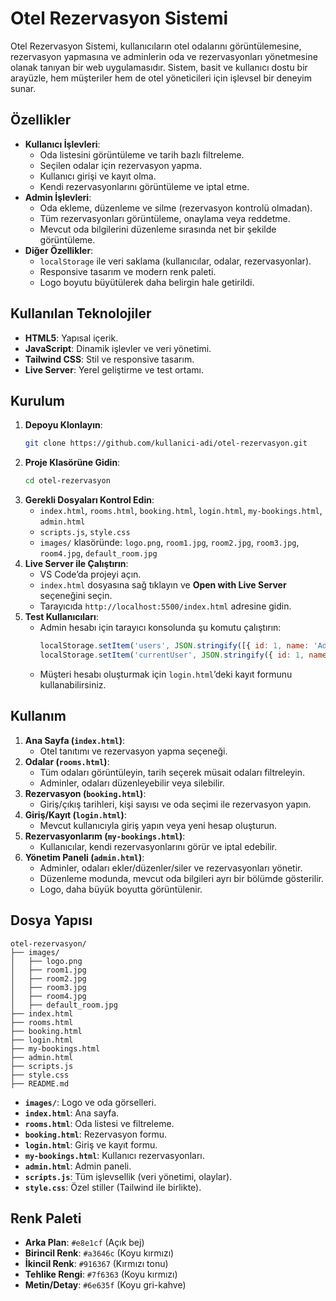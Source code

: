 # Otel Rezervasyon Sistemi

Otel Rezervasyon Sistemi, kullanıcıların otel odalarını görüntülemesine, rezervasyon yapmasına ve adminlerin oda ve rezervasyonları yönetmesine olanak tanıyan bir web uygulamasıdır. Sistem, basit ve kullanıcı dostu bir arayüzle, hem müşteriler hem de otel yöneticileri için işlevsel bir deneyim sunar.

## Özellikler
- **Kullanıcı İşlevleri**:
  - Oda listesini görüntüleme ve tarih bazlı filtreleme.
  - Seçilen odalar için rezervasyon yapma.
  - Kullanıcı girişi ve kayıt olma.
  - Kendi rezervasyonlarını görüntüleme ve iptal etme.
- **Admin İşlevleri**:
  - Oda ekleme, düzenleme ve silme (rezervasyon kontrolü olmadan).
  - Tüm rezervasyonları görüntüleme, onaylama veya reddetme.
  - Mevcut oda bilgilerini düzenleme sırasında net bir şekilde görüntüleme.
- **Diğer Özellikler**:
  - `localStorage` ile veri saklama (kullanıcılar, odalar, rezervasyonlar).
  - Responsive tasarım ve modern renk paleti.
  - Logo boyutu büyütülerek daha belirgin hale getirildi.

## Kullanılan Teknolojiler
- **HTML5**: Yapısal içerik.
- **JavaScript**: Dinamik işlevler ve veri yönetimi.
- **Tailwind CSS**: Stil ve responsive tasarım.
- **Live Server**: Yerel geliştirme ve test ortamı.

## Kurulum
1. **Depoyu Klonlayın**:
   ```bash
   git clone https://github.com/kullanici-adi/otel-rezervasyon.git
   ```
2. **Proje Klasörüne Gidin**:
   ```bash
   cd otel-rezervasyon
   ```
3. **Gerekli Dosyaları Kontrol Edin**:
   - `index.html`, `rooms.html`, `booking.html`, `login.html`, `my-bookings.html`, `admin.html`
   - `scripts.js`, `style.css`
   - `images/` klasöründe: `logo.png`, `room1.jpg`, `room2.jpg`, `room3.jpg`, `room4.jpg`, `default_room.jpg`
4. **Live Server ile Çalıştırın**:
   - VS Code’da projeyi açın.
   - `index.html` dosyasına sağ tıklayın ve **Open with Live Server** seçeneğini seçin.
   - Tarayıcıda `http://localhost:5500/index.html` adresine gidin.
5. **Test Kullanıcıları**:
   - Admin hesabı için tarayıcı konsolunda şu komutu çalıştırın:
     ```javascript
     localStorage.setItem('users', JSON.stringify([{ id: 1, name: 'Admin', email: 'admin@example.com', password: '123', role: 'admin' }]));
     localStorage.setItem('currentUser', JSON.stringify({ id: 1, name: 'Admin', email: 'admin@example.com', password: '123', role: 'admin' }));
     ```
   - Müşteri hesabı oluşturmak için `login.html`’deki kayıt formunu kullanabilirsiniz.

## Kullanım
1. **Ana Sayfa (`index.html`)**:
   - Otel tanıtımı ve rezervasyon yapma seçeneği.
2. **Odalar (`rooms.html`)**:
   - Tüm odaları görüntüleyin, tarih seçerek müsait odaları filtreleyin.
   - Adminler, odaları düzenleyebilir veya silebilir.
3. **Rezervasyon (`booking.html`)**:
   - Giriş/çıkış tarihleri, kişi sayısı ve oda seçimi ile rezervasyon yapın.
4. **Giriş/Kayıt (`login.html`)**:
   - Mevcut kullanıcıyla giriş yapın veya yeni hesap oluşturun.
5. **Rezervasyonlarım (`my-bookings.html`)**:
   - Kullanıcılar, kendi rezervasyonlarını görür ve iptal edebilir.
6. **Yönetim Paneli (`admin.html`)**:
   - Adminler, odaları ekler/düzenler/siler ve rezervasyonları yönetir.
   - Düzenleme modunda, mevcut oda bilgileri ayrı bir bölümde gösterilir.
   - Logo, daha büyük boyutta görüntülenir.

## Dosya Yapısı
```
otel-rezervasyon/
├── images/
│   ├── logo.png
│   ├── room1.jpg
│   ├── room2.jpg
│   ├── room3.jpg
│   ├── room4.jpg
│   ├── default_room.jpg
├── index.html
├── rooms.html
├── booking.html
├── login.html
├── my-bookings.html
├── admin.html
├── scripts.js
├── style.css
├── README.md
```
- **`images/`**: Logo ve oda görselleri.
- **`index.html`**: Ana sayfa.
- **`rooms.html`**: Oda listesi ve filtreleme.
- **`booking.html`**: Rezervasyon formu.
- **`login.html`**: Giriş ve kayıt formu.
- **`my-bookings.html`**: Kullanıcı rezervasyonları.
- **`admin.html`**: Admin paneli.
- **`scripts.js`**: Tüm işlevsellik (veri yönetimi, olaylar).
- **`style.css`**: Özel stiller (Tailwind ile birlikte).

## Renk Paleti
- **Arka Plan**: `#e8e1cf` (Açık bej)
- **Birincil Renk**: `#a3646c` (Koyu kırmızı)
- **İkincil Renk**: `#916367` (Kırmızı tonu)
- **Tehlike Rengi**: `#7f6363` (Koyu kırmızı)
- **Metin/Detay**: `#6e635f` (Koyu gri-kahve)
